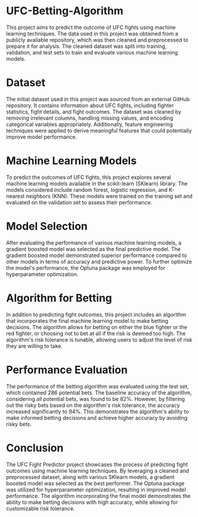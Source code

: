 # UFC-Betting-Algorithm
This project aims to predict the outcome of UFC fights using machine learning techniques. The data used in this project was obtained from a publicly available repository, which was then cleaned and preprocessed to prepare it for analysis. The cleaned dataset was split into training, validation, and test sets to train and evaluate various machine learning models.

# Dataset
The initial dataset used in this project was sourced from an external GitHub repository. It contains information about UFC fights, including fighter statistics, fight details, and fight outcomes. The dataset was cleaned by removing irrelevant columns, handling missing values, and encoding categorical variables appropriately. Additionally, feature engineering techniques were applied to derive meaningful features that could potentially improve model performance.

# Machine Learning Models
To predict the outcomes of UFC fights, this project explores several machine learning models available in the scikit-learn (SKlearn) library. The models considered include random forest, logistic regression, and K-nearest neighbors (KNN). These models were trained on the training set and evaluated on the validation set to assess their performance.

# Model Selection
After evaluating the performance of various machine learning models, a gradient boosted model was selected as the final predictive model. The gradient boosted model demonstrated superior performance compared to other models in terms of accuracy and predictive power. To further optimize the model's performance, the Optuna package was employed for hyperparameter optimization.

# Algorithm for Betting
In addition to predicting fight outcomes, this project includes an algorithm that incorporates the final machine learning model to make betting decisions. The algorithm allows for betting on either the blue fighter or the red fighter, or choosing not to bet at all if the risk is deemed too high. The algorithm's risk tolerance is tunable, allowing users to adjust the level of risk they are willing to take.

# Performance Evaluation
The performance of the betting algorithm was evaluated using the test set, which contained 286 potential bets. The baseline accuracy of the algorithm, considering all potential bets, was found to be 82%. However, by filtering out the risky bets based on the algorithm's risk tolerance, the accuracy increased significantly to 94%. This demonstrates the algorithm's ability to make informed betting decisions and achieve higher accuracy by avoiding risky bets.

# Conclusion
The UFC Fight Predictor project showcases the process of predicting fight outcomes using machine learning techniques. By leveraging a cleaned and preprocessed dataset, along with various SKlearn models, a gradient boosted model was selected as the best performer. The Optuna package was utilized for hyperparameter optimization, resulting in improved model performance. The algorithm incorporating the final model demonstrates the ability to make betting decisions with high accuracy, while allowing for customizable risk tolerance.
